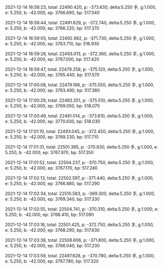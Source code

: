 2021-12-14 16:58:23, total: 22490.420, p: -373.630, delta:5.250 手, g:1.000, e: 5.250, b: -42.000, ep: 3766.690, bp: 517.540

2021-12-14 16:58:44, total: 22491.629, p: -372.740, delta:5.250 手, g:1.000, e: 5.250, b: -42.000, ep: 3766.220, bp: 517.370

2021-12-14 16:59:05, total: 22492.982, p: -371.730, delta:5.250 手, g:1.000, e: 5.250, b: -42.000, ep: 3763.710, bp: 516.930

2021-12-14 16:59:26, total: 22493.013, p: -372.360, delta:5.250 手, g:1.000, e: 5.250, b: -42.000, ep: 3767.000, bp: 517.420

2021-12-14 16:59:47, total: 22479.258, p: -375.120, delta:5.250 手, g:1.000, e: 5.250, b: -42.000, ep: 3765.440, bp: 517.570

2021-12-14 17:00:08, total: 22479.166, p: -375.550, delta:5.250 手, g:1.000, e: 5.250, b: -42.000, ep: 3763.490, bp: 517.380

2021-12-14 17:00:29, total: 22483.351, p: -375.510, delta:5.250 手, g:1.000, e: 5.250, b: -42.000, ep: 3769.050, bp: 518.070

2021-12-14 17:00:49, total: 22481.014, p: -373.610, delta:5.250 手, g:1.000, e: 5.250, b: -42.000, ep: 3770.630, bp: 518.030

2021-12-14 17:01:10, total: 22493.045, p: -372.450, delta:5.250 手, g:1.000, e: 5.250, b: -42.000, ep: 3769.230, bp: 517.710

2021-12-14 17:01:31, total: 22501.395, p: -370.830, delta:5.250 手, g:1.000, e: 5.250, b: -42.000, ep: 3767.970, bp: 517.350

2021-12-14 17:01:52, total: 22504.237, p: -370.750, delta:5.250 手, g:1.000, e: 5.250, b: -42.000, ep: 3767.170, bp: 517.240

2021-12-14 17:02:13, total: 22502.597, p: -371.440, delta:5.250 手, g:1.000, e: 5.250, b: -42.000, ep: 3766.880, bp: 517.290

2021-12-14 17:02:34, total: 22510.583, p: -369.300, delta:5.250 手, g:1.000, e: 5.250, b: -42.000, ep: 3769.340, bp: 517.330

2021-12-14 17:02:55, total: 22504.741, p: -370.310, delta:5.250 手, g:1.000, e: 5.250, b: -42.000, ep: 3766.410, bp: 517.090

2021-12-14 17:03:16, total: 22501.425, p: -372.750, delta:5.250 手, g:1.000, e: 5.250, b: -42.000, ep: 3768.290, bp: 517.630

2021-12-14 17:03:38, total: 22506.606, p: -371.800, delta:5.250 手, g:1.000, e: 5.250, b: -42.000, ep: 3766.040, bp: 517.230

2021-12-14 17:03:59, total: 22497.628, p: -370.780, delta:5.250 手, g:1.000, e: 5.250, b: -42.000, ep: 3767.780, bp: 517.320